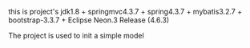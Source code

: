 this is project's jdk1.8 + springmvc4.3.7 + spring4.3.7 + mybatis3.2.7 + bootstrap-3.3.7 +  Eclipse Neon.3 Release (4.6.3)

The project is used to init a simple model
